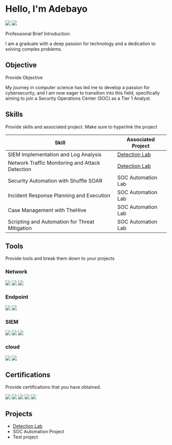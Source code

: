 # Hello, I'm Adebayo
<a href="https://linkedin.com"><img src="https://img.shields.io/badge/-LinkedIn-1679A7?&style=for-the-badge&logo=linkdin&logoColor=blue" /></a>
<a href="https://youtube.com"><img src="https://img.shields.io/badge/-youtube-EF3B2D?&style=for-the-badge&logo=youtube&logoColor=black"/></a>
 
Professional Brief Introduction:

I am a graduate with a deep passion for technology and a dedication to solving complex problems.

## Objective
Provide Objective 

My journey in computer science has led me to develop a passion for cybersecurity, and I am now eager to transition into this field, specifically aiming to join a Security Operations Center (SOC) as a Tier 1 Analyst.

## Skills
Provide skills and associated project. Make sure to hyperlink the project 

| Skill                                         | Associated Project         |
|-----------------------------------------------|----------------------------|
| SIEM Implementation and Log Analysis          | <a href= "https://github.com/lexxy2422/Detection-Lab/edit/main/README.md"/>Detection Lab </a> |
| Network Traffic Monitoring and Attack Detection | <a href="https://google.com">Detection Lab</a>|
| Security Automation with Shuffle SOAR         | SOC Automation Lab|
| Incident Response Planning and Execution      | SOC Automation Lab|
| Case Management with TheHive                  | SOC Automation Lab|
| Scripting and Automation for Threat Mitigation | SOC Automation Lab|

## Tools
Provide tools and break them down to your projects

### Network
<div>
    <img src="https://img.shields.io/badge/-Wireshark-1679A7?&style=for-the-badge&logo=Wireshark&logoColor=white" />
    <img src="https://img.shields.io/badge/-Suricata-EF3B2D?&style=for-the-badge&logo=Suricata&logoColor=white" />
    <img src="https://img.shields.io/badge/-Zeek-777BB4?&style=for-the-badge&logo=Zeek&logoColor=white" />
</div>

### Endpoint
<div>
    <img src="https://img.shields.io/badge/-Amazon_AWS-FF9900?&style=for-the-badge&logo=Amazon&logoColor=white" />
    <img src="https://img.shields.io/badge/-Velociraptor-4B275F?&style=for-the-badge&logo=Velociraptor&logoColor=white" />
</div>

### SIEM
<div>
    <img src="https://img.shields.io/badge/-Microsoft_Sentinel-0078D4?&style=for-the-badge&logo=Microsoft&logoColor=white" />
    <img src="https://img.shields.io/badge/-Splunk-000000?&style=for-the-badge&logo=Splunk&logoColor=white" />
    <img src="https://img.shields.io/badge/-Elastic-005571?&style=for-the-badge&logo=Elastic&logoColor=white" />
</div>

### cloud 
  <img src="https://img.shields.io/badge/-Microsoft_Defender_for_Endpoint-00A4EF?&style=for-the-badge&logo=Microsoft&logoColor=white" />
    <img src="https://img.shields.io/badge/-Velociraptor-4B275F?&style=for-the-badge&logo=Velociraptor&logoColor=white" />
</div>

## Certifications
Provide certifications that you have obtained.
<div>
<img src="https://img.shields.io/badge/-CISSP-2E9FFF?style=for-the-badge&logo=ISC2&logoColor=white" />
<img src="https://img.shields.io/badge/-CEH-AB2525?style=for-the-badge&logo=EC-Council&logoColor=white" />
<img src="https://img.shields.io/badge/-AWS_Infrastructure-232F3E?style=for-the-badge&logo=Amazon+AWS&logoColor=white" />
<img src="https://img.shields.io/badge/-AWS_Technical-232F3E?style=for-the-badge&logo=Amazon+AWS&logoColor=white" />
<img src="https://img.shields.io/badge/-CCNA-1BA0D7?style=for-the-badge&logo=Cisco&logoColor=white" />
</div>

## Projects
- <a href="https://github.com/lexxy2422/Detection-Lab/edit/main/README.md"/>Detection Lab </a>
- SOC Automation Project
- Test project
